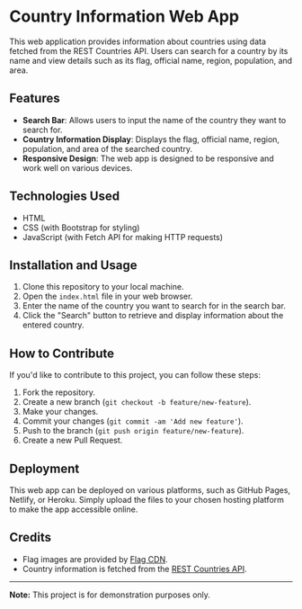 # Country Information Web App

This web application provides information about countries using data fetched from the REST Countries API. Users can search for a country by its name and view details such as its flag, official name, region, population, and area.

## Features

- **Search Bar**: Allows users to input the name of the country they want to search for.
- **Country Information Display**: Displays the flag, official name, region, population, and area of the searched country.
- **Responsive Design**: The web app is designed to be responsive and work well on various devices.

## Technologies Used

- HTML
- CSS (with Bootstrap for styling)
- JavaScript (with Fetch API for making HTTP requests)

## Installation and Usage

1. Clone this repository to your local machine.
2. Open the `index.html` file in your web browser.
3. Enter the name of the country you want to search for in the search bar.
4. Click the "Search" button to retrieve and display information about the entered country.

## How to Contribute

If you'd like to contribute to this project, you can follow these steps:

1. Fork the repository.
2. Create a new branch (`git checkout -b feature/new-feature`).
3. Make your changes.
4. Commit your changes (`git commit -am 'Add new feature'`).
5. Push to the branch (`git push origin feature/new-feature`).
6. Create a new Pull Request.

## Deployment

This web app can be deployed on various platforms, such as GitHub Pages, Netlify, or Heroku. Simply upload the files to your chosen hosting platform to make the app accessible online.

## Credits

- Flag images are provided by [Flag CDN](https://flagcdn.com/).
- Country information is fetched from the [REST Countries API](https://restcountries.com/).

---

**Note:** This project is for demonstration purposes only.
